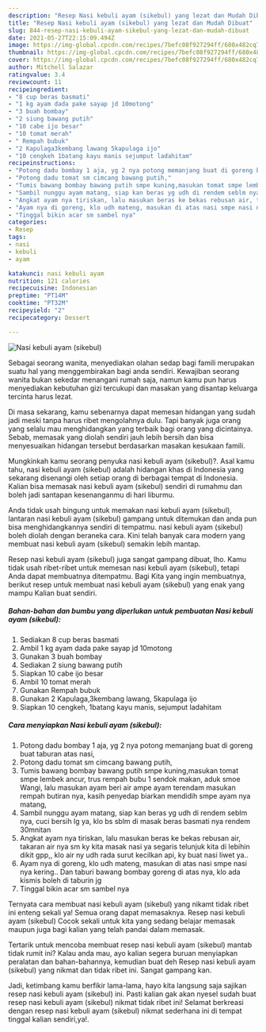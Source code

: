 ```yaml
---
description: "Resep Nasi kebuli ayam (sikebul) yang lezat dan Mudah Dibuat"
title: "Resep Nasi kebuli ayam (sikebul) yang lezat dan Mudah Dibuat"
slug: 844-resep-nasi-kebuli-ayam-sikebul-yang-lezat-dan-mudah-dibuat
date: 2021-05-27T22:15:09.494Z
image: https://img-global.cpcdn.com/recipes/7befc08f927294ff/680x482cq70/nasi-kebuli-ayam-sikebul-foto-resep-utama.jpg
thumbnail: https://img-global.cpcdn.com/recipes/7befc08f927294ff/680x482cq70/nasi-kebuli-ayam-sikebul-foto-resep-utama.jpg
cover: https://img-global.cpcdn.com/recipes/7befc08f927294ff/680x482cq70/nasi-kebuli-ayam-sikebul-foto-resep-utama.jpg
author: Mitchell Salazar
ratingvalue: 3.4
reviewcount: 11
recipeingredient:
- "8 cup beras basmati"
- "1 kg ayam dada pake sayap jd 10motong"
- "3 buah bombay"
- "2 siung bawang putih"
- "10 cabe ijo besar"
- "10 tomat merah"
- " Rempah bubuk"
- "2 Kapulaga3kembang lawang 5kapulaga ijo"
- "10 cengkeh 1batang kayu manis sejumput ladahitam"
recipeinstructions:
- "Potong dadu bombay 1 aja, yg 2 nya potong memanjang buat di goreng buat taburan atas nasi,"
- "Potong dadu tomat sm cimcang bawang putih,"
- "Tumis bawang bombay bawang putih smpe kuning,masukan tomat smpe lembek ancur, trus rempah bubu 1 sendok makan, aduk smoe Wangi, lalu masukan ayam beri air ampe ayam terendam masukan rempah butiran nya, kasih penyedap biarkan mendidih smpe ayam nya matang,"
- "Sambil nunggu ayam matang, siap kan beras yg udh di rendem seblm nya, cuci bersih lg ya, klo bs sblm di masak beras basmati nya rendem 30mnitan"
- "Angkat ayam nya tiriskan, lalu masukan beras ke bekas rebusan air, takaran air nya sm ky kita masak nasi ya segaris telunjuk kita di lebihin dikit gpp,, klo air ny udh rada surut kecilkan api, ky buat nasi liwet ya.."
- "Ayam nya di goreng, klo udh mateng, masukan di atas nasi smpe nasi nya kering.. Dan taburi bawang bombay goreng di atas nya, klo ada kismis boleh di taburin jg"
- "Tinggal bikin acar sm sambel nya"
categories:
- Resep
tags:
- nasi
- kebuli
- ayam

katakunci: nasi kebuli ayam 
nutrition: 121 calories
recipecuisine: Indonesian
preptime: "PT14M"
cooktime: "PT32M"
recipeyield: "2"
recipecategory: Dessert

---
```



![Nasi kebuli ayam (sikebul)](https://img-global.cpcdn.com/recipes/7befc08f927294ff/680x482cq70/nasi-kebuli-ayam-sikebul-foto-resep-utama.jpg)

Sebagai seorang wanita, menyediakan olahan sedap bagi famili merupakan suatu hal yang menggembirakan bagi anda sendiri. Kewajiban seorang  wanita bukan sekedar menangani rumah saja, namun kamu pun harus menyediakan kebutuhan gizi tercukupi dan masakan yang disantap keluarga tercinta harus lezat.

Di masa  sekarang, kamu sebenarnya dapat memesan hidangan yang sudah jadi meski tanpa harus ribet mengolahnya dulu. Tapi banyak juga orang yang selalu mau menghidangkan yang terbaik bagi orang yang dicintainya. Sebab, memasak yang diolah sendiri jauh lebih bersih dan bisa menyesuaikan hidangan tersebut berdasarkan masakan kesukaan famili. 



Mungkinkah kamu seorang penyuka nasi kebuli ayam (sikebul)?. Asal kamu tahu, nasi kebuli ayam (sikebul) adalah hidangan khas di Indonesia yang sekarang disenangi oleh setiap orang di berbagai tempat di Indonesia. Kalian bisa memasak nasi kebuli ayam (sikebul) sendiri di rumahmu dan boleh jadi santapan kesenanganmu di hari liburmu.

Anda tidak usah bingung untuk memakan nasi kebuli ayam (sikebul), lantaran nasi kebuli ayam (sikebul) gampang untuk ditemukan dan anda pun bisa menghidangkannya sendiri di tempatmu. nasi kebuli ayam (sikebul) boleh diolah dengan beraneka cara. Kini telah banyak cara modern yang membuat nasi kebuli ayam (sikebul) semakin lebih mantap.

Resep nasi kebuli ayam (sikebul) juga sangat gampang dibuat, lho. Kamu tidak usah ribet-ribet untuk memesan nasi kebuli ayam (sikebul), tetapi Anda dapat membuatnya ditempatmu. Bagi Kita yang ingin membuatnya, berikut resep untuk membuat nasi kebuli ayam (sikebul) yang enak yang mampu Kalian buat sendiri.

<!--inarticleads1-->

##### Bahan-bahan dan bumbu yang diperlukan untuk pembuatan Nasi kebuli ayam (sikebul):

1. Sediakan 8 cup beras basmati
1. Ambil 1 kg ayam dada pake sayap jd 10motong
1. Gunakan 3 buah bombay
1. Sediakan 2 siung bawang putih
1. Siapkan 10 cabe ijo besar
1. Ambil 10 tomat merah
1. Gunakan  Rempah bubuk
1. Gunakan 2 Kapulaga,3kembang lawang, 5kapulaga ijo
1. Siapkan 10 cengkeh, 1batang kayu manis, sejumput ladahitam




<!--inarticleads2-->

##### Cara menyiapkan Nasi kebuli ayam (sikebul):

1. Potong dadu bombay 1 aja, yg 2 nya potong memanjang buat di goreng buat taburan atas nasi,
1. Potong dadu tomat sm cimcang bawang putih,
1. Tumis bawang bombay bawang putih smpe kuning,masukan tomat smpe lembek ancur, trus rempah bubu 1 sendok makan, aduk smoe Wangi, lalu masukan ayam beri air ampe ayam terendam masukan rempah butiran nya, kasih penyedap biarkan mendidih smpe ayam nya matang,
1. Sambil nunggu ayam matang, siap kan beras yg udh di rendem seblm nya, cuci bersih lg ya, klo bs sblm di masak beras basmati nya rendem 30mnitan
1. Angkat ayam nya tiriskan, lalu masukan beras ke bekas rebusan air, takaran air nya sm ky kita masak nasi ya segaris telunjuk kita di lebihin dikit gpp,, klo air ny udh rada surut kecilkan api, ky buat nasi liwet ya..
1. Ayam nya di goreng, klo udh mateng, masukan di atas nasi smpe nasi nya kering.. Dan taburi bawang bombay goreng di atas nya, klo ada kismis boleh di taburin jg
1. Tinggal bikin acar sm sambel nya




Ternyata cara membuat nasi kebuli ayam (sikebul) yang nikamt tidak ribet ini enteng sekali ya! Semua orang dapat memasaknya. Resep nasi kebuli ayam (sikebul) Cocok sekali untuk kita yang sedang belajar memasak maupun juga bagi kalian yang telah pandai dalam memasak.

Tertarik untuk mencoba membuat resep nasi kebuli ayam (sikebul) mantab tidak rumit ini? Kalau anda mau, ayo kalian segera buruan menyiapkan peralatan dan bahan-bahannya, kemudian buat deh Resep nasi kebuli ayam (sikebul) yang nikmat dan tidak ribet ini. Sangat gampang kan. 

Jadi, ketimbang kamu berfikir lama-lama, hayo kita langsung saja sajikan resep nasi kebuli ayam (sikebul) ini. Pasti kalian gak akan nyesel sudah buat resep nasi kebuli ayam (sikebul) nikmat tidak ribet ini! Selamat berkreasi dengan resep nasi kebuli ayam (sikebul) nikmat sederhana ini di tempat tinggal kalian sendiri,ya!.


